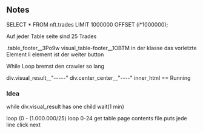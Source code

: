 ## Notes

SELECT *
FROM nft.trades
LIMIT 1000000 OFFSET (i*1000000);

Auf jeder Table seite sind 25 Trades

.table_footer__3Po9w visual_table-footer__1OBTM
in der klasse das vorletzte Element li element ist der weiter button

While Loop bremst den crawler so lang

div.visual_result__"-----"
    div.center_center__"----" 
        inner_html == Running

### Idea
while div.visual_result has one child wait(1 min)

loop (0 - (1.000.000/25)
    loop 0-24
        get table page contents
        file.puts jede line
    click next



